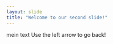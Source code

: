 ```yaml
---
layout: slide
title: "Welcome to our second slide!"
---
```

mein text
Use the left arrow to go back!
